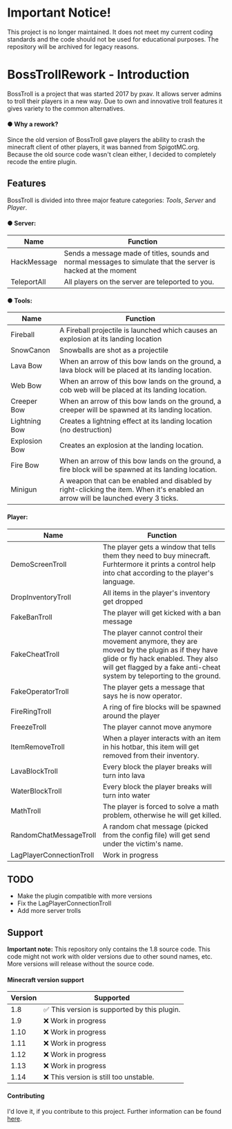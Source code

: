 # Important Notice!
This project is no longer maintained. It does not meet my current coding standards and the code should not be used for educational purposes. The repository will be archived for legacy reasons.

# BossTrollRework - Introduction

BossTroll is a project that was started 2017 by pxav. It allows server admins to troll their players in a new way. Due to own and innovative troll features it gives variety to the common alternatives.



#### ● Why a rework?

Since the old version of BossTroll gave players the ability to crash the minecraft client of other players, it was banned from SpigotMC.org. Because the old source code wasn't clean either, I decided to completely recode the entire plugin.



## Features

BossTroll is divided into three major feature categories: *Tools*, *Server* and *Player*.



#### ● Server:

| Name        | Function                                                     |
| ----------- | ------------------------------------------------------------ |
| HackMessage | Sends a message made of titles, sounds and normal messages to simulate that the server is hacked at the moment |
| TeleportAll | All players on the server are teleported to you.             |



#### ● Tools: 

| Name          | Function                                                     |
| ------------- | ------------------------------------------------------------ |
| Fireball      | A Fireball projectile is launched which causes an explosion at its landing location |
| SnowCanon     | Snowballs are shot as a projectile                           |
| Lava Bow      | When an arrow of this bow lands on the ground, a lava block will be placed at its landing location. |
| Web Bow       | When an arrow of this bow lands on the ground, a cob web will be placed at its landing location. |
| Creeper Bow   | When an arrow of this bow lands on the ground, a creeper will be spawned at its landing location. |
| Lightning Bow | Creates a lightning effect at its landing location (no destruction) |
| Explosion Bow | Creates an explosion at the landing location.                |
| Fire Bow      | When an arrow of this bow lands on the ground, a fire block will be spawned at its landing location. |
| Minigun       | A weapon that can be enabled and disabled by right-clicking the item. When it's enabled an arrow will be launched every 3 ticks. |



#### Player:

| Name                     | Function                                                     |
| ------------------------ | ------------------------------------------------------------ |
| DemoScreenTroll          | The player gets a window that tells them they need to buy minecraft. Furhtermore it prints a control help into chat according to the player's language. |
| DropInventoryTroll       | All items in the player's inventory get dropped              |
| FakeBanTroll             | The player will get kicked with a ban message                |
| FakeCheatTroll           | The player cannot control their movement anymore, they are moved by the plugin as if they have glide or fly hack enabled. They also will get flagged by a fake anti-cheat system by teleporting to the ground. |
| FakeOperatorTroll        | The player gets a message that says he is now operator.      |
| FireRingTroll            | A ring of fire blocks will be spawned around the player      |
| FreezeTroll              | The player cannot move anymore                               |
| ItemRemoveTroll          | When a player interacts with an item in his hotbar, this item will get removed from their inventory. |
| LavaBlockTroll           | Every block the player breaks will turn into lava            |
| WaterBlockTroll          | Every block the player breaks will turn into water           |
| MathTroll                | The player is forced to solve a math problem, otherwise he will get killed. |
| RandomChatMessageTroll   | A random chat message (picked from the config file) will get send under the victim's name. |
| LagPlayerConnectionTroll | Work in progress                                             |



## TODO

- Make the plugin compatible with more versions
- Fix the LagPlayerConnectionTroll
- Add more server trolls



## Support

**Important note:** This repository only contains the 1.8 source code. This code might not work with older versions due to other sound names, etc. More versions will release without the source code.



#### Minecraft version support

| Version | Supported                                   |
| ------- | ------------------------------------------- |
| 1.8     | ✅ This version is supported by this plugin. |
| 1.9     | ❌ Work in progress                          |
| 1.10    | ❌ Work in progress                          |
| 1.11    | ❌ Work in progress                          |
| 1.12    | ❌ Work in progress                          |
| 1.13    | ❌ Work in progress                          |
| 1.14    | ❌ This version is still too unstable.       |



#### Contributing

I'd love it, if you contribute to this project. Further information can be found [here](https://github.com/PXAV/bosstroll-rework-spigot1.8/blob/master/CONTRIBUTING.md).

